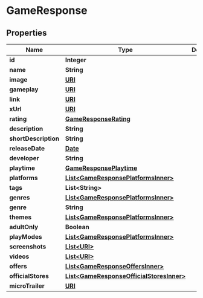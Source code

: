 

# GameResponse

## Properties

Name | Type | Description | Notes
------------ | ------------- | ------------- | -------------
**id** | **Integer** |  |  [optional]
**name** | **String** |  |  [optional]
**image** | [**URI**](URI.md) |  |  [optional]
**gameplay** | [**URI**](URI.md) |  |  [optional]
**link** | [**URI**](URI.md) |  |  [optional]
**xUrl** | [**URI**](URI.md) |  |  [optional]
**rating** | [**GameResponseRating**](GameResponseRating.md) |  |  [optional]
**description** | **String** |  |  [optional]
**shortDescription** | **String** |  |  [optional]
**releaseDate** | [**Date**](Date.md) |  |  [optional]
**developer** | **String** |  |  [optional]
**playtime** | [**GameResponsePlaytime**](GameResponsePlaytime.md) |  |  [optional]
**platforms** | [**List&lt;GameResponsePlatformsInner&gt;**](GameResponsePlatformsInner.md) |  |  [optional]
**tags** | **List&lt;String&gt;** |  |  [optional]
**genres** | [**List&lt;GameResponsePlatformsInner&gt;**](GameResponsePlatformsInner.md) |  |  [optional]
**genre** | **String** |  |  [optional]
**themes** | [**List&lt;GameResponsePlatformsInner&gt;**](GameResponsePlatformsInner.md) |  |  [optional]
**adultOnly** | **Boolean** |  |  [optional]
**playModes** | [**List&lt;GameResponsePlatformsInner&gt;**](GameResponsePlatformsInner.md) |  |  [optional]
**screenshots** | [**List&lt;URI&gt;**](URI.md) |  |  [optional]
**videos** | [**List&lt;URI&gt;**](URI.md) |  |  [optional]
**offers** | [**List&lt;GameResponseOffersInner&gt;**](GameResponseOffersInner.md) |  |  [optional]
**officialStores** | [**List&lt;GameResponseOfficialStoresInner&gt;**](GameResponseOfficialStoresInner.md) |  |  [optional]
**microTrailer** | [**URI**](URI.md) |  |  [optional]




